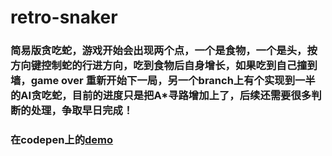 # retro-snaker
### 简易版贪吃蛇，游戏开始会出现两个点，一个是食物，一个是头，按方向键控制蛇的行进方向，吃到食物后自身增长，如果吃到自己撞到墙，game over 重新开始下一局，另一个branch上有个实现到一半的AI贪吃蛇，目前的进度只是把A*寻路增加上了，后续还需要很多判断的处理，争取早日完成！
### 在codepen上的[demo](http://codepen.io/xiaopf/full/KWxLbR)
